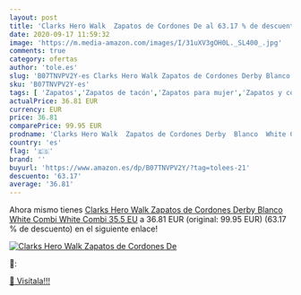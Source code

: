 ```yaml
---
layout: post
title: 'Clarks Hero Walk  Zapatos de Cordones De al 63.17 % de descuento'
date: 2020-09-17 11:59:32
image: 'https://m.media-amazon.com/images/I/31uXV3gOH0L._SL400_.jpg'
comments: true
category: ofertas
author: 'tole.es'
slug: 'B07TNVPV2Y-es Clarks Hero Walk Zapatos de Cordones Derby Blanco White...'
sku: 'B07TNVPV2Y-es'
tags: [ 'Zapatos','Zapatos de tacón','Zapatos para mujer','Zapatos y complementos','zapatos', ]
actualPrice: 36.81 EUR
currency: EUR
price: 36.81
comparePrice: 99.95 EUR
prodname: 'Clarks Hero Walk  Zapatos de Cordones Derby  Blanco  White Combi White Combi   35.5 EU'
country: 'es'
flag: '🇪🇸'
brand: ''
buyurl: 'https://www.amazon.es/dp/B07TNVPV2Y/?tag=tolees-21'
descuento: '63.17'
average: '36.81'
---
```


Ahora mismo tienes [Clarks Hero Walk  Zapatos de Cordones Derby  Blanco  White Combi White Combi   35.5 EU](https://www.amazon.es/dp/B07TNVPV2Y/?tag=tolees-21) a 36.81 EUR (original: 99.95 EUR) (63.17 %  de descuento) en el siguiente enlace!

[![Clarks Hero Walk  Zapatos de Cordones De](https://m.media-amazon.com/images/I/31uXV3gOH0L._SL400_.jpg)](https://www.amazon.es/dp/B07TNVPV2Y/?tag=tolees-21)

🔎:


[🛒 Visítala!!!](https://www.amazon.es/dp/B07TNVPV2Y/?tag=tolees-21)
